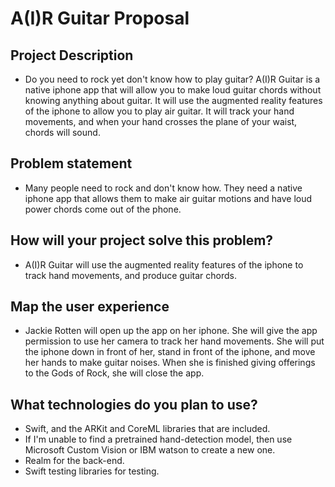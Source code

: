 # A(I)R Guitar Proposal
## Project Description
* Do you need to rock yet don't know how to play guitar? A(I)R Guitar is a native iphone app that will allow you to make loud guitar chords without knowing anything about guitar. It will use the augmented reality features of the iphone to allow you to play air guitar. It will track your hand movements, and when your hand crosses the plane of your waist, chords will sound.

## Problem statement
* Many people need to rock and don't know how. They need a native iphone app that allows them to make air guitar motions and have loud power chords come out of the phone.

## How will your project solve this problem?
* A(I)R Guitar will use the augmented reality features of the iphone to track hand movements, and produce guitar chords.

## Map the user experience
* Jackie Rotten will open up the app on her iphone. She will give the app permission to use her camera to track her hand movements. She will put the iphone down in front of her, stand in front of the iphone, and move her hands to make guitar noises. When she is finished giving offerings to the Gods of Rock, she will close the app.

## What technologies do you plan to use?
* Swift, and the ARKit and CoreML libraries that are included.
* If I'm unable to find a pretrained hand-detection model, then use Microsoft Custom Vision or IBM watson to create a new one.
* Realm for the back-end.
* Swift testing libraries for testing.

